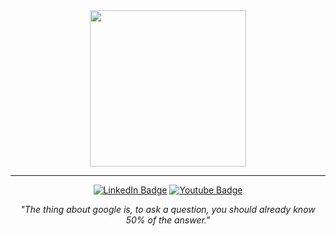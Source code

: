 <!-- About -->

<div align="center">
  <img src='https://cdn-icons-png.flaticon.com/512/5986/5986190.png' height='250' width='auto'>
</div>

<hr/>

<div id="badges" align="center">
  <a href="https://linkedin.com/in/nicoleajoy"><img src="https://img.shields.io/badge/LinkedIn-blue?style=for-the-badge&logo=linkedin&logoColor=white" alt="LinkedIn Badge"/></a>
  <a href="https://nicoleajoy.github.io"><img src="https://img.shields.io/badge/Portfolio-purple?style=for-the-badge&logo=github&logoColor=white" alt="Youtube Badge"/></a>
</div>

<p align="center">
  <i>"The thing about google is, to ask a question, you should already know 50% of the answer."</i>
</p>
